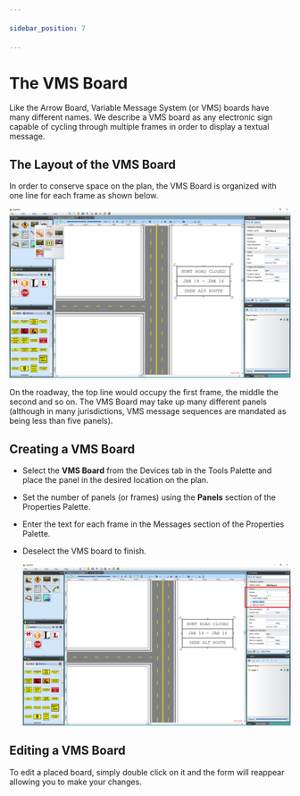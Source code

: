 ```yaml
---

sidebar_position: 7

---
```

# The VMS Board 

Like the Arrow Board, Variable Message System (or VMS) boards have many different names. We describe a VMS board as any electronic sign capable of cycling through multiple frames in order to display a textual message.

## The Layout of the VMS Board

In order to conserve space on the plan, the VMS Board is organized with one line for each frame as shown below.

![The_VMS_Board_on_a_Plan](./assets/The_VMS_Board_on_a_Plan.png)

On the roadway, the top line would occupy the first frame, the middle the second and so on. The VMS Board may take up  many different panels (although in many jurisdictions, VMS message sequences are mandated as being less than five panels).

## Creating a VMS Board 

 - Select the **VMS Board** from the Devices tab in the Tools Palette and place the panel in the desired location on the plan.
 - Set the number of panels (or frames) using the **Panels** section of the Properties Palette.
 - Enter the text for each frame in the Messages section of the Properties Palette.
 - Deselect the VMS board to finish.

    ![Creating_the_VMS_Board](./assets/Creating_the_VMS_Board.png)

## Editing a VMS Board

To edit a placed board, simply double click on it and the form will reappear allowing you to make your changes.
